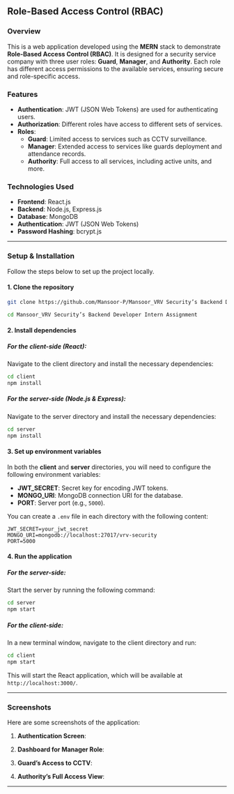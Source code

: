 ## Role-Based Access Control (RBAC)

### Overview

This is a web application developed using the **MERN** stack to demonstrate **Role-Based Access Control (RBAC)**. It is designed for a security service company with three user roles: **Guard**, **Manager**, and **Authority**. Each role has different access permissions to the available services, ensuring secure and role-specific access.

### Features

- **Authentication**: JWT (JSON Web Tokens) are used for authenticating users.
- **Authorization**: Different roles have access to different sets of services.
- **Roles**:
  - **Guard**: Limited access to services such as CCTV surveillance.
  - **Manager**: Extended access to services like guards deployment and attendance records.
  - **Authority**: Full access to all services, including active units, and more.

### Technologies Used

- **Frontend**: React.js
- **Backend**: Node.js, Express.js
- **Database**: MongoDB
- **Authentication**: JWT (JSON Web Tokens)
- **Password Hashing**: bcrypt.js

---

### Setup & Installation

Follow the steps below to set up the project locally.

#### 1. Clone the repository

```bash
git clone https://github.com/Mansoor-P/Mansoor_VRV Security’s Backend Developer Intern Assignment.git

cd Mansoor_VRV Security’s Backend Developer Intern Assignment
```

#### 2. Install dependencies

##### For the **client-side** (React):

Navigate to the client directory and install the necessary dependencies:

```bash
cd client
npm install
```

##### For the **server-side** (Node.js & Express):

Navigate to the server directory and install the necessary dependencies:

```bash
cd server
npm install
```

#### 3. Set up environment variables

In both the **client** and **server** directories, you will need to configure the following environment variables:

- **JWT_SECRET**: Secret key for encoding JWT tokens.
- **MONGO_URI**: MongoDB connection URI for the database.
- **PORT**: Server port (e.g., `5000`).

You can create a `.env` file in each directory with the following content:

```env
JWT_SECRET=your_jwt_secret
MONGO_URI=mongodb://localhost:27017/vrv-security
PORT=5000
```

#### 4. Run the application

##### For the **server-side**:

Start the server by running the following command:

```bash
cd server
npm start
```

##### For the **client-side**:

In a new terminal window, navigate to the client directory and run:

```bash
cd client
npm start
```

This will start the React application, which will be available at `http://localhost:3000/`.

---

### Screenshots

Here are some screenshots of the application:

1. **Authentication Screen**:
   

2. **Dashboard for Manager Role**:
   

3. **Guard’s Access to CCTV**:


4. **Authority’s Full Access View**:
  

---


